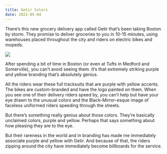 ```yaml
---
title: Getir Colors
date: 2022-05-04
---
```


There’s this new grocery delivery app called Getir that’s been taking Boston by storm. They promise to deliver groceries to you in 10-15 minutes, using warehouses placed throughout the city and riders on electric bikes and mopeds.

![](/posts/getir-colors/167013237-6f14b4ce-a4dd-44ed-8f16-ab596c54d1d4.jpg)

After spending a bit of time in Boston (or even at Tufts in Medford and Somerville), you can’t avoid seeing them. It’s that extremely striking purple and yellow branding that’s absolutely genius.

All the riders wear these full tracksuits that are purple with yellow accents. The bikes are custom-branded and have the logo painted on them. When you see one of their delivery riders speed by, you can’t help but have your eye drawn to the unusual colors and the Black-Mirror-esque image of faceless uniformed riders speeding through the streets.

But there’s something really genius about those colors. They’re basically unclaimed colors, purple and yellow. Perhaps that says something about how pleasing they are to the eye.

But their rareness in the world and in branding has made me immediately associate purple and yellow with Getir. And because of that, the riders zipping around the city have immediately become billboards for the service.
